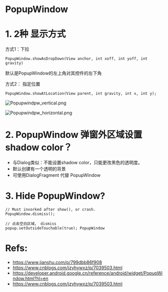 # PopupWindow

# 1. 2种 显示方式
方式1：下拉 
```
PopupWindow.showAsDropDown(View anchor, int xoff, int yoff, int gravity)
```
默认是PopupWindow的左上角对其控件的左下角     

方式2： 指定位置   
```
PopupWindow.showAtLocation(View parent, int gravity, int x, int y);

```
![Popupwindpw_vertical.png](https://yingvickycao.github.io/img/android/other_ui/popupwindow/Popupwindpw_vertical.png)  

![Popupwindpw_horizontal.png](https://yingvickycao.github.io/img/android/other_ui/popupwindow/Popupwindpw_horizontal.png)


# 2. PopupWindow 弹窗外区域设置 shadow color？
- 与Dialog类似：不能设置shadow color，只能更改黑色的透明度。  
- 默认创建有一个透明的背景
- 可使用DialogFragment 代替 PopupWindow

# 3. Hide PopupWindow?
```
// Must invorked after show(), or crash.
PopupWindow.dismiss();  

// 点击空白区域， dismiss 
popup.setOutsideTouchable(true); PopupWindow
```

# Refs:
- https://www.jianshu.com/p/799dbb86f908
- https://www.cnblogs.com/jzyhywxz/p/7039503.html
- https://developer.android.google.cn/reference/android/widget/PopupWindow.html?hl=en
- https://www.cnblogs.com/jzyhywxz/p/7039503.html